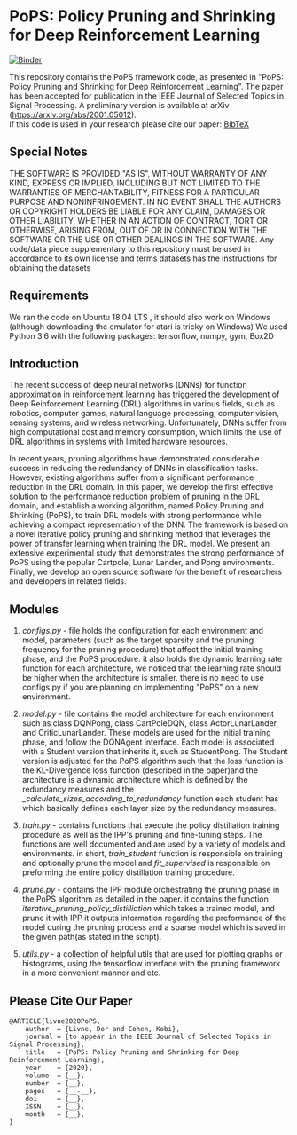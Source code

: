 # PoPS: Policy Pruning and Shrinking for Deep Reinforcement Learning

[![Binder](https://mybinder.org/badge_logo.svg)](https://mybinder.org/v2/gh/Jason033/PoPS/old_version?urlpath=lab)

This repository contains the PoPS framework code, as presented in "PoPS: Policy Pruning and Shrinking for Deep Reinforcement Learning". The paper has been accepted for publication in the IEEE Journal of Selected Topics in Signal Processing. A preliminary version is available at arXiv (https://arxiv.org/abs/2001.05012).  
if this code is used in your research please cite our paper:  [BibTeX](https://github.com/dorlivne/PoPS#please-cite-our-paper)

## Special Notes 
THE SOFTWARE IS PROVIDED "AS IS", WITHOUT WARRANTY OF ANY KIND, EXPRESS OR IMPLIED, INCLUDING BUT NOT LIMITED TO THE WARRANTIES OF MERCHANTABILITY, FITNESS FOR A PARTICULAR PURPOSE AND NONINFRINGEMENT. IN NO EVENT SHALL THE AUTHORS OR COPYRIGHT HOLDERS BE LIABLE FOR ANY CLAIM, DAMAGES OR OTHER LIABILITY, WHETHER IN AN ACTION OF CONTRACT, TORT OR OTHERWISE, ARISING FROM, OUT OF OR IN CONNECTION WITH THE SOFTWARE OR THE USE OR OTHER DEALINGS IN THE SOFTWARE.
Any code/data piece supplementary to this repository must be used in accordance to its own license and terms
datasets has the instructions for obtaining the datasets

## Requirements
We ran the code on Ubuntu 18.04 LTS , it should also work on Windows (although downloading the emulator for atari is tricky on Windows)
We used Python 3.6 with the following packages: tensorflow, numpy, gym, Box2D

## Introduction
The recent success of deep neural networks (DNNs) for function approximation in reinforcement learning has triggered the development of Deep Reinforcement Learning (DRL) algorithms in various fields, such as robotics, computer games, natural language processing, computer vision, sensing systems, and wireless networking. Unfortunately, DNNs suffer from high computational cost and memory consumption, which limits the use of DRL algorithms in systems with limited hardware resources. 

In recent years, pruning algorithms have demonstrated considerable success in reducing the redundancy of DNNs in classification tasks. However, existing algorithms suffer from a significant performance reduction in the DRL domain. In this paper, we develop the first effective solution to the performance reduction problem of pruning in the DRL domain, and establish a working algorithm, named Policy Pruning and Shrinking (PoPS), to train DRL models with strong performance while achieving a compact representation of the DNN. The framework is based on a novel iterative policy pruning and shrinking method that leverages the power of transfer learning when training the DRL model. We present an extensive experimental study that demonstrates the strong performance of PoPS using the popular Cartpole, Lunar Lander, and Pong environments. Finally, we develop an open source software for the benefit of researchers and developers in related fields.

## Modules
1) *configs.py* - file holds the configuration for each environment and model, parameters (such as the target sparsity and the pruning frequency for the pruning procedure) that affect the initial training phase, and the PoPS procedure.
it also holds the dynamic learning rate function for each architecture, we noticed that the learning rate should be higher when the architecture is smaller.
there is no need to use configs.py if you are planning on implementing "PoPS" on a new environment.

2) *model.py* - file contains the model architecture for each environment such as class DQNPong, class CartPoleDQN, class ActorLunarLander, and CriticLunarLander. These models are used for the initial training phase, and follow the DQNAgent interface. Each model is associated with a Student version that inherits it, such as StudentPong. The Student version is adjusted for the PoPS algorithm such that the loss function is the KL-Divergence loss function (described in the paper)and the architecture is a dynamic architecture which is defined by the redundancy measures and the *_calculate_sizes_according_to_redundancy* function each student has which basically defines each layer size by the redundancy measures.

3) *train.py* -  contains functions that execute the policy distillation training procedure as well as the IPP's pruning and fine-tuning steps. The functions are well documented and are used by a variety of models and environments. in short, *train_student* function is responsible on training and optionally prune the model and *fit_supervised* is responsible on preforming the entire policy distillation training procedure.

4) *prune.py* - contains the IPP module orchestrating the pruning phase in the PoPS algorithm as detailed in the paper.
              it contains the function *iterative_pruning_policy_distilliation* which takes a trained model, and prune it with IPP
              it outputs information regarding the preformance of the model during the pruning process and a sparse model which is saved               in the given path(as stated in the script).
              
5) *utils.py* - a collection of helpful utils that are used for plotting graphs or histograms, using the tensorflow interface with the pruning framework in a more convenient manner and etc.

  
  
 ## Please Cite Our Paper
    @ARTICLE{livne2020PoPS,
        author  = {Livne, Dor and Cohen, Kobi},
        journal = {to appear in the IEEE Journal of Selected Topics in Signal Processing},
        title   = {PoPS: Policy Pruning and Shrinking for Deep Reinforcement Learning},
        year 	= {2020},
        volume 	= {__},
        number 	= {__},
        pages 	= {__-__},
        doi 	= {__},
        ISSN 	= {__},
        month 	= {__},
    }



